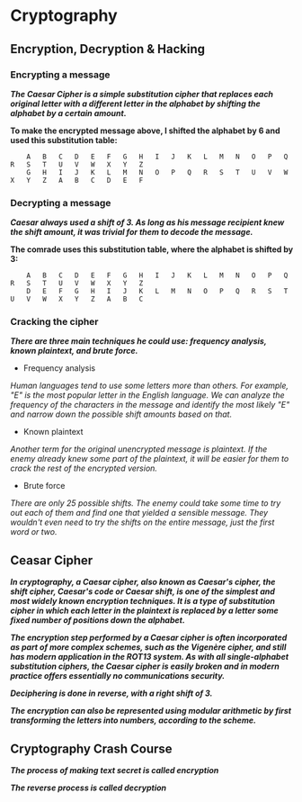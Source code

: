 # Cryptography

## Encryption, Decryption & Hacking 

### Encrypting a message 

***The Caesar Cipher is a simple substitution cipher that replaces each original letter with a different letter in the alphabet by shifting the alphabet by a certain amount.***

**To make the encrypted message above, I shifted the alphabet by 6 and used this substitution table:** 

        A	B	C	D	E	F	G	H	I	J	K	L	M	N	O	P	Q	R	S	T	U	V	W	X	Y	Z
        G	H	I	J	K	L	M	N	O	P	Q	R	S	T	U	V	W	X	Y	Z	A	B	C	D	E	F

### Decrypting a message 

***Caesar always used a shift of 3. As long as his message recipient knew the shift amount, it was trivial for them to decode the message.***

**The comrade uses this substitution table, where the alphabet is shifted by 3:** 

        A	B	C	D	E	F	G	H	I	J	K	L	M	N	O	P	Q	R	S	T	U	V	W	X	Y	Z
        D	E	F	G	H	I	J	K	L	M	N	O	P	Q	R	S	T	U	V	W	X	Y	Z	A	B	C

### Cracking the cipher 

***There are three main techniques he could use: frequency analysis, known plaintext, and brute force.***

* Frequency analysis 

*Human languages tend to use some letters more than others. For example, "E" is the most popular letter in the English language. We can analyze the frequency of the characters in the message and identify the most likely "E" and narrow down the possible shift amounts based on that.*

* Known plaintext 

*Another term for the original unencrypted message is plaintext. If the enemy already knew some part of the plaintext, it will be easier for them to crack the rest of the encrypted version.*

* Brute force 

*There are only 25 possible shifts. The enemy could take some time to try out each of them and find one that yielded a sensible message. They wouldn't even need to try the shifts on the entire message, just the first word or two.* 

## Ceasar Cipher 

***In cryptography, a Caesar cipher, also known as Caesar's cipher, the shift cipher, Caesar's code or Caesar shift, is one of the simplest and most widely known encryption techniques. It is a type of substitution cipher in which each letter in the plaintext is replaced by a letter some fixed number of positions down the alphabet.***

***The encryption step performed by a Caesar cipher is often incorporated as part of more complex schemes, such as the Vigenère cipher, and still has modern application in the ROT13 system. As with all single-alphabet substitution ciphers, the Caesar cipher is easily broken and in modern practice offers essentially no communications security.***

***Deciphering is done in reverse, with a right shift of 3.***

***The encryption can also be represented using modular arithmetic by first transforming the letters into numbers, according to the scheme.***

## Cryptography Crash Course 

***The process of making text secret is called encryption***

***The reverse process is called decryption***

